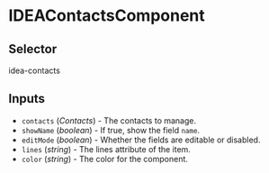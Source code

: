 # IDEAContactsComponent

## Selector

idea-contacts

## Inputs

- `contacts` (*Contacts*) - The contacts to manage.
- `showName` (*boolean*) - If true, show the field `name`.
- `editMode` (*boolean*) - Whether the fields are editable or disabled.
- `lines` (*string*) - The lines attribute of the item.
- `color` (*string*) - The color for the component.

